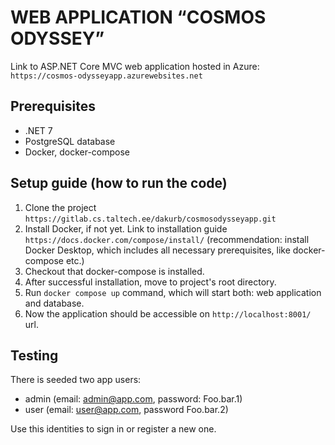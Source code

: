 # WEB APPLICATION “COSMOS ODYSSEY”
Link to ASP.NET Core MVC web application hosted in Azure: `https://cosmos-odysseyapp.azurewebsites.net`

## Prerequisites
- .NET 7
- PostgreSQL database
- Docker, docker-compose

## Setup guide (how to run the code)
1. Clone the project `https://gitlab.cs.taltech.ee/dakurb/cosmosodysseyapp.git`
2. Install Docker, if not yet. Link to installation guide `https://docs.docker.com/compose/install/` (recommendation: install Docker Desktop, which includes all necessary prerequisites, like docker-compose etc.) 
3. Checkout that docker-compose is installed.
4. After successful installation, move to project's root directory.
5. Run `docker compose up` command, which will start both: web application and database.
6. Now the application should be accessible on `http://localhost:8001/` url.

## Testing
There is seeded two app users: 
- admin (email: admin@app.com, password: Foo.bar.1)
- user (email: user@app.com, password Foo.bar.2)

Use this identities to sign in or register a new one.